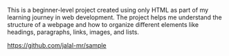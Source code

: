 This is a beginner-level project created using only HTML as part of my learning journey in web development. The project helps me understand the structure of a webpage and how to organize different elements like headings, paragraphs, links, images, and lists.


https://github.com/jalal-mr/sample

